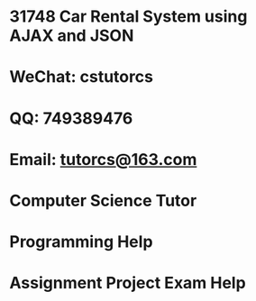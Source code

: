 # 31748 Car Rental System using AJAX and JSON
# WeChat: cstutorcs

# QQ: 749389476

# Email: tutorcs@163.com

# Computer Science Tutor

# Programming Help

# Assignment Project Exam Help
